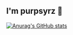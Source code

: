 ## I'm purpsyrz 👋

[![Anurag's GitHub stats](https://github-readme-stats.vercel.app/api?username=purpsyrz)](https://github.com/purpsyrz/github-readme-stats)
